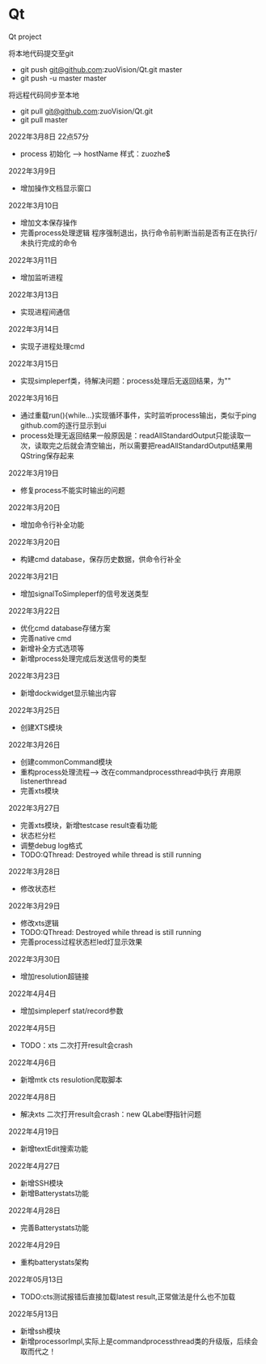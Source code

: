 # Qt
Qt project

将本地代码提交至git
- git push git@github.com:zuoVision/Qt.git master
- git push -u master master

将远程代码同步至本地
- git pull git@github.com:zuoVision/Qt.git
- git pull master

2022年3月8日 22点57分
- process 初始化 --> hostName 样式：zuozhe$

2022年3月9日
- 增加操作文档显示窗口

2022年3月10日
* 增加文本保存操作
* 完善process处理逻辑 程序强制退出，执行命令前判断当前是否有正在执行/未执行完成的命令

2022年3月11日
* 增加监听进程

2022年3月13日
* 实现进程间通信

2022年3月14日
* 实现子进程处理cmd

2022年3月15日
* 实现simpleperf类，待解决问题：process处理后无返回结果，为""

2022年3月16日
* 通过重载run(){while...}实现循环事件，实时监听process输出，类似于ping github.com的逐行显示到ui
* process处理无返回结果一般原因是：readAllStandardOutput只能读取一次，读取完之后就会清空输出，所以需要把readAllStandardOutput结果用QString保存起来

2022年3月19日
* 修复process不能实时输出的问题

2022年3月20日
* 增加命令行补全功能

2022年3月20日
* 构建cmd database，保存历史数据，供命令行补全

2022年3月21日
* 增加signalToSimpleperf的信号发送类型

2022年3月22日
* 优化cmd database存储方案
* 完善native cmd
* 新增补全方式选项等
* 新增process处理完成后发送信号的类型

2022年3月23日
* 新增dockwidget显示输出内容

2022年3月25日
* 创建XTS模块

2022年3月26日
* 创建commonCommand模块
* 重构process处理流程--> 改在commandprocessthread中执行 弃用原listenerthread
* 完善xts模块

2022年3月27日
* 完善xts模块，新增testcase result查看功能
* 状态栏分栏
* 调整debug log格式
* TODO:QThread: Destroyed while thread is still running

2022年3月28日
* 修改状态栏

2022年3月29日
* 修改xts逻辑
* TODO:QThread: Destroyed while thread is still running
* 完善process过程状态栏led灯显示效果

2022年3月30日
* 增加resolution超链接

2022年4月4日
* 增加simpleperf stat/record参数

2022年4月5日
* TODO：xts 二次打开result会crash

2022年4月6日
* 新增mtk cts resulotion爬取脚本

2022年4月8日
* 解决xts 二次打开result会crash：new QLabel野指针问题

2022年4月19日
* 新增textEdit搜索功能

2022年4月27日
* 新增SSH模块
* 新增Batterystats功能

2022年4月28日
* 完善Batterystats功能

2022年4月29日
* 重构batterystats架构

2022年05月13日
* TODO:cts测试报错后直接加载latest result,正常做法是什么也不加载

2022年5月13日
* 新增ssh模块
* 新增processorImpl,实际上是commandprocessthread类的升级版，后续会取而代之！